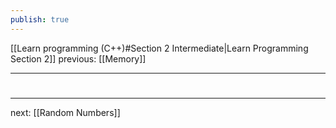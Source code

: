 ```yaml
---
publish: true
---
```

[[Learn programming (C++)#Section 2 Intermediate|Learn Programming Section 2]]  previous: [[Memory]]   

---






# 
----
next: [[Random Numbers]] 